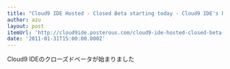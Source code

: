 ```yaml
---
title: "Cloud9 IDE Hosted - Closed Beta starting today - Cloud9 IDE's Posterous"
author: azu
layout: post
itemUrl: 'http://cloud9ide.posterous.com/cloud9-ide-hosted-closed-beta-starting-today'
date: '2011-01-31T15:00:00.000Z'
---
```

Cloud9 IDEのクローズドベータが始まりました
